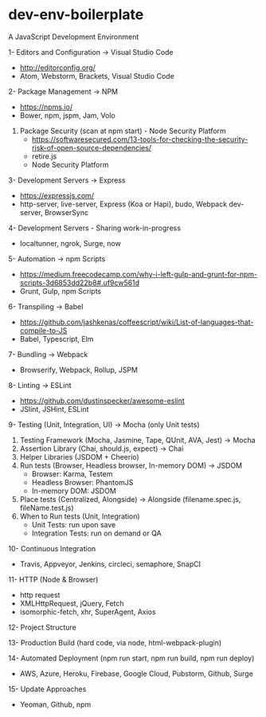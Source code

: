 # dev-env-boilerplate
A JavaScript Development Environment

1- Editors and Configuration -> Visual Studio Code 
  - http://editorconfig.org/
  - Atom, Webstorm, Brackets, Visual Studio Code
  
2- Package Management -> NPM
  - https://npms.io/
  - Bower, npm, jspm, Jam, Volo
  
  1. Package Security (scan at npm start) - Node Security Platform
     - https://softwaresecured.com/13-tools-for-checking-the-security-risk-of-open-source-dependencies/ 
     - retire.js
     - Node Security Platform
  
3- Development Servers -> Express
  - https://expressjs.com/
  - http-server, live-server, Express (Koa or Hapi), budo, Webpack dev-server, BrowserSync
  
4- Development Servers - Sharing work-in-progress
  - localtunner, ngrok, Surge, now
  
5- Automation -> npm Scripts
  - https://medium.freecodecamp.com/why-i-left-gulp-and-grunt-for-npm-scripts-3d6853dd22b8#.uf9cw561d
  - Grunt, Gulp, npm Scripts
  
6- Transpiling -> Babel
  - https://github.com/jashkenas/coffeescript/wiki/List-of-languages-that-compile-to-JS
  - Babel, Typescript, Elm
  
7- Bundling -> Webpack
  - Browserify, Webpack, Rollup, JSPM
  
8- Linting -> ESLint
  - https://github.com/dustinspecker/awesome-eslint
  - JSlint, JSHint, ESLint
  
9- Testing (Unit, Integration, UI) -> Mocha (only Unit tests)   
  1. Testing Framework (Mocha, Jasmine, Tape, QUnit, AVA, Jest) -> Mocha
  2. Assertion Library (Chai, should.js, expect) -> Chai
  3. Helper Libraries (JSDOM + Cheerio)
  4. Run tests (Browser, Headless browser, In-memory DOM) -> JSDOM
     - Browser: Karma, Testem
     - Headless Browser: PhantomJS
     - In-memory DOM: JSDOM
  5. Place tests (Centralized, Alongside) -> Alongside (filename.spec.js, fileName.test.js)
  6. When to Run tests (Unit, Integration)
     - Unit Tests: run upon save
     - Integration Tests: run on demand or QA

10- Continuous Integration
  - Travis, Appveyor, Jenkins, circleci, semaphore, SnapCI

11- HTTP (Node & Browser) 
  - http request
  - XMLHttpRequest, jQuery, Fetch
  - isomorphic-fetch, xhr, SuperAgent, Axios
  
12- Project Structure

13- Production Build (hard code, via node, html-webpack-plugin)

14- Automated Deployment (npm run start, npm run build, npm run deploy)
  - AWS, Azure, Heroku, Firebase, Google Cloud, Pubstorm, Github, Surge
 
15- Update Approaches
  - Yeoman, Github, npm
